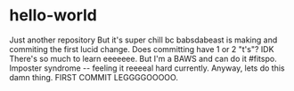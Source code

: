 # hello-world
Just another repository
But it's super chill bc babsdabeast is making and commiting the first lucid change. Does committing have 1 or 2 "t's"? IDK
There's so much to learn eeeeeee. But I'm a BAWS and can do it #fitspo.
Imposter syndrome -- feeling it reeeeal hard currently.
Anyway, lets do this damn thing. FIRST COMMIT LEGGGGOOOOO.
